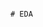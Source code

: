                                                                                                         # EDA 
